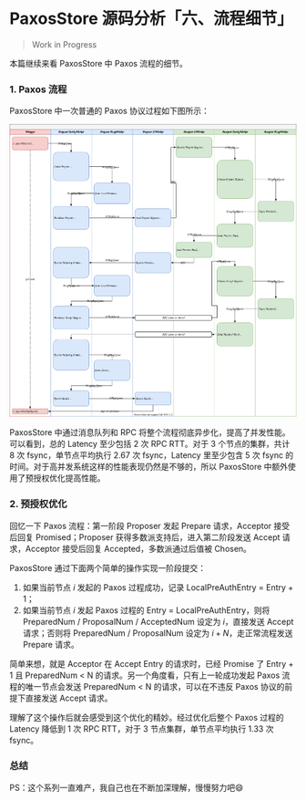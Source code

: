 # PaxosStore 源码分析「六、流程细节」

> Work in Progress

本篇继续来看 PaxosStore 中 Paxos 流程的细节。

### 1. Paxos 流程

PaxosStore 中一次普通的 Paxos 协议过程如下图所示：

![](../images/ff2cd1a1c77f43848425b96df20946f8.svg)

PaxosStore 中通过消息队列和 RPC 将整个流程彻底异步化，提高了并发性能。可以看到，总的 Latency 至少包括 2 次 RPC RTT。对于 3 个节点的集群，共计 8 次 fsync，单节点平均执行 2.67 次 fsync，Latency 里至少包含 5 次 fsync 的时间。对于高并发系统这样的性能表现仍然是不够的，所以 PaxosStore 中额外使用了预授权优化提高性能。

### 2. 预授权优化

回忆一下 Paxos 流程：第一阶段 Proposer 发起 Prepare 请求，Acceptor 接受后回复 Promised；Proposer 获得多数派支持后，进入第二阶段发送 Accept 请求，Acceptor 接受后回复 Accepted，多数派通过后值被 Chosen。

PaxosStore 通过下面两个简单的操作实现一阶段提交：

1. 如果当前节点 $i$ 发起的 Paxos 过程成功，记录 LocalPreAuthEntry = Entry + 1；
2. 如果当前节点 $i$ 发起 Paxos 过程的 Entry = LocalPreAuthEntry，则将 PreparedNum / ProposalNum / AcceptedNum 设定为 $i$，直接发送 Accept 请求；否则将 PreparedNum / ProposalNum 设定为 $i + N$，走正常流程发送 Prepare 请求。

简单来想，就是 Acceptor 在 Accept Entry 的请求时，已经 Promise 了 Entry + 1 且 PreparedNum < N 的请求。另一个角度看，只有上一轮成功发起 Paxos 流程的唯一节点会发送 PreparedNum < N 的请求，可以在不违反 Paxos 协议的前提下直接发送 Accept 请求。

理解了这个操作后就会感受到这个优化的精妙。经过优化后整个 Paxos 过程的 Latency 降低到 1 次 RPC RTT，对于 3 节点集群，单节点平均执行 1.33 次 fsync。

### 总结

PS：这个系列一直难产，我自己也在不断加深理解，慢慢努力吧😄

